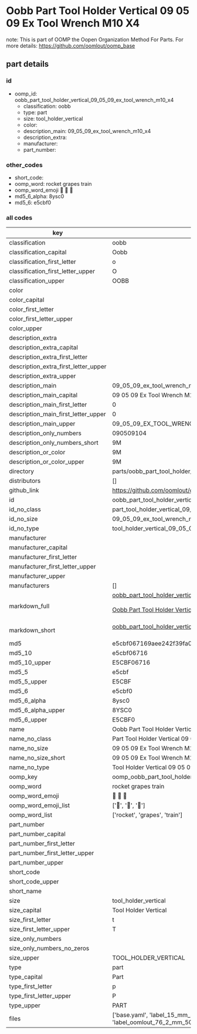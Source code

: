 # Oobb Part Tool Holder Vertical 09 05 09 Ex Tool Wrench M10 X4  

note: This is part of OOMP the Oopen Organization Method For Parts. For more details: https://github.com/oomlout/oomp_base

##  part details





### id
* oomp_id: oobb_part_tool_holder_vertical_09_05_09_ex_tool_wrench_m10_x4
  * classification: oobb
  * type: part
  * size: tool_holder_vertical
  * color: 
  * description_main: 09_05_09_ex_tool_wrench_m10_x4
  * description_extra: 
  * manufacturer: 
  * part_number: 

### other_codes
* short_code: 
* oomp_word: rocket grapes train
* oomp_word_emoji :rocket: :grapes: :train:
* md5_6_alpha: 8ysc0
* md5_6: e5cbf0

### all codes 
| key | value |  
| --- | --- |  
| classification | oobb |  
| classification_capital | Oobb |  
| classification_first_letter | o |  
| classification_first_letter_upper | O |  
| classification_upper | OOBB |  
| color |  |  
| color_capital |  |  
| color_first_letter |  |  
| color_first_letter_upper |  |  
| color_upper |  |  
| description_extra |  |  
| description_extra_capital |  |  
| description_extra_first_letter |  |  
| description_extra_first_letter_upper |  |  
| description_extra_upper |  |  
| description_main | 09_05_09_ex_tool_wrench_m10_x4 |  
| description_main_capital | 09 05 09 Ex Tool Wrench M10 X4 |  
| description_main_first_letter | 0 |  
| description_main_first_letter_upper | 0 |  
| description_main_upper | 09_05_09_EX_TOOL_WRENCH_M10_X4 |  
| description_only_numbers | 090509104 |  
| description_only_numbers_short | 9M |  
| description_or_color | 9M |  
| description_or_color_upper | 9M |  
| directory | parts/oobb_part_tool_holder_vertical_09_05_09_ex_tool_wrench_m10_x4 |  
| distributors | [] |  
| github_link | https://github.com/oomlout/oomlout_oomp_part_src/tree/main/parts/oobb_part_tool_holder_vertical_09_05_09_ex_tool_wrench_m10_x4/working |  
| id | oobb_part_tool_holder_vertical_09_05_09_ex_tool_wrench_m10_x4 |  
| id_no_class | part_tool_holder_vertical_09_05_09_ex_tool_wrench_m10_x4 |  
| id_no_size | 09_05_09_ex_tool_wrench_m10_x4 |  
| id_no_type | tool_holder_vertical_09_05_09_ex_tool_wrench_m10_x4 |  
| manufacturer |  |  
| manufacturer_capital |  |  
| manufacturer_first_letter |  |  
| manufacturer_first_letter_upper |  |  
| manufacturer_upper |  |  
| manufacturers | [] |  
| markdown_full | [oobb_part_tool_holder_vertical_09_05_09_ex_tool_wrench_m10_x4](https://github.com/oomlout/oomlout_oomp_part_src/tree/main/parts/oobb_part_tool_holder_vertical_09_05_09_ex_tool_wrench_m10_x4/working)<br>[](https://github.com/oomlout/oomlout_oomp_part_src/tree/main/parts/oobb_part_tool_holder_vertical_09_05_09_ex_tool_wrench_m10_x4/working)<br>[Oobb Part Tool Holder Vertical 09 05 09 Ex Tool Wrench M10 X4](https://github.com/oomlout/oomlout_oomp_part_src/tree/main/parts/oobb_part_tool_holder_vertical_09_05_09_ex_tool_wrench_m10_x4/working)<br><br> |  
| markdown_short | [oobb_part_tool_holder_vertical_09_05_09_ex_tool_wrench_m10_x4](https://github.com/oomlout/oomlout_oomp_part_src/tree/main/parts/oobb_part_tool_holder_vertical_09_05_09_ex_tool_wrench_m10_x4/working)<br><br> |  
| md5 | e5cbf067169aee242f39fa0b0bec186d |  
| md5_10 | e5cbf06716 |  
| md5_10_upper | E5CBF06716 |  
| md5_5 | e5cbf |  
| md5_5_upper | E5CBF |  
| md5_6 | e5cbf0 |  
| md5_6_alpha | 8ysc0 |  
| md5_6_alpha_upper | 8YSC0 |  
| md5_6_upper | E5CBF0 |  
| name | Oobb Part Tool Holder Vertical 09 05 09 Ex Tool Wrench M10 X4 |  
| name_no_class | Part Tool Holder Vertical 09 05 09 Ex Tool Wrench M10 X4 |  
| name_no_size | 09 05 09 Ex Tool Wrench M10 X4 |  
| name_no_size_short | 09 05 09 Ex Tool Wrench M10 X4 |  
| name_no_type | Tool Holder Vertical 09 05 09 Ex Tool Wrench M10 X4 |  
| oomp_key | oomp_oobb_part_tool_holder_vertical_09_05_09_ex_tool_wrench_m10_x4 |  
| oomp_word | rocket grapes train |  
| oomp_word_emoji | :rocket: :grapes: :train: |  
| oomp_word_emoji_list | [':rocket:', ':grapes:', ':train:'] |  
| oomp_word_list | ['rocket', 'grapes', 'train'] |  
| part_number |  |  
| part_number_capital |  |  
| part_number_first_letter |  |  
| part_number_first_letter_upper |  |  
| part_number_upper |  |  
| short_code |  |  
| short_code_upper |  |  
| short_name |  |  
| size | tool_holder_vertical |  
| size_capital | Tool Holder Vertical |  
| size_first_letter | t |  
| size_first_letter_upper | T |  
| size_only_numbers |  |  
| size_only_numbers_no_zeros |  |  
| size_upper | TOOL_HOLDER_VERTICAL |  
| type | part |  
| type_capital | Part |  
| type_first_letter | p |  
| type_first_letter_upper | P |  
| type_upper | PART |  
| files | ['base.yaml', 'label_15_mm_30_mm.pdf', 'label_15_mm_30_mm.svg', 'label_76_2_mm_50_8_mm.pdf', 'label_76_2_mm_50_8_mm.svg', 'label_oomlout_76_2_mm_50_8_mm.pdf', 'label_oomlout_76_2_mm_50_8_mm.svg', 'readme.md', 'working.json', 'working.yaml'] |  

